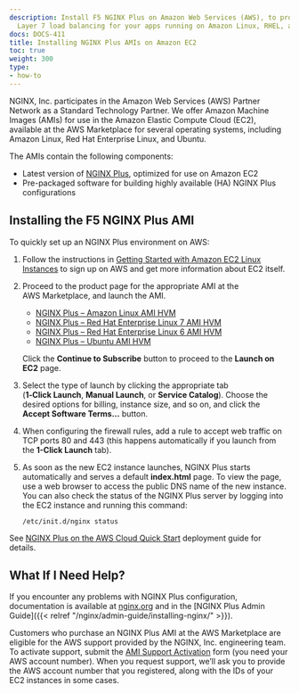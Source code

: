 ```yaml
---
description: Install F5 NGINX Plus on Amazon Web Services (AWS), to provide sophisticated
  Layer 7 load balancing for your apps running on Amazon Linux, RHEL, and Ubuntu.
docs: DOCS-411
title: Installing NGINX Plus AMIs on Amazon EC2
toc: true
weight: 300
type:
- how-to
---
```


NGINX, Inc. participates in the Amazon Web Services (AWS) Partner Network as a Standard Technology Partner. We offer Amazon Machine Images (AMIs) for use in the Amazon Elastic Compute Cloud (EC2), available at the AWS Marketplace for several operating systems, including Amazon Linux, Red Hat Enterprise Linux, and Ubuntu.

The AMIs contain the following components:

- Latest version of [NGINX Plus](https://www.f5.com/products/nginx/nginx-plus), optimized for use on Amazon EC2
- Pre-packaged software for building highly available (HA) NGINX Plus configurations

## Installing the F5 NGINX Plus AMI

To quickly set up an NGINX Plus environment on AWS:

1. Follow the instructions in [Getting Started with Amazon EC2 Linux Instances](http://docs.aws.amazon.com/AWSEC2/latest/UserGuide/EC2_GetStarted.html) to sign up on AWS and get more information about EC2 itself.
2. Proceed to the product page for the appropriate AMI at the AWS Marketplace, and launch the AMI.

    - [NGINX Plus – Amazon Linux AMI HVM](https://aws.amazon.com/marketplace/seller-profile?id=741df81b-dfdc-4d36-b8da-945ea66b522c)
    - [NGINX Plus – Red Hat Enterprise Linux 7 AMI HVM](https://aws.amazon.com/marketplace/seller-profile?id=741df81b-dfdc-4d36-b8da-945ea66b522c)
    - [NGINX Plus – Red Hat Enterprise Linux 6 AMI HVM](https://aws.amazon.com/marketplace/seller-profile?id=741df81b-dfdc-4d36-b8da-945ea66b522c)
    - [NGINX Plus – Ubuntu AMI HVM](https://aws.amazon.com/marketplace/seller-profile?id=741df81b-dfdc-4d36-b8da-945ea66b522c)

    Click the **Continue to Subscribe** button to proceed to the **Launch on EC2** page.

3. Select the type of launch by clicking the appropriate tab (<span style="white-space: nowrap; font-weight:bold;">1‑Click Launch</span>, **Manual Launch**, or **Service Catalog**). Choose the desired options for billing, instance size, and so on, and click the <span style="white-space: nowrap; font-weight:bold;">Accept Software Terms…</span> button.
4. When configuring the firewall rules, add a rule to accept web traffic on TCP ports 80 and 443 (this happens automatically if you launch from the <span style="white-space: nowrap; font-weight:bold;">1-Click Launch</span> tab).
5. As soon as the new EC2 instance launches, NGINX Plus starts automatically and serves a default **index.html** page. To view the page, use a web browser to access the public DNS name of the new instance. You can also check the status of the NGINX Plus server by logging into the EC2 instance and running this command:

	```nginx
	/etc/init.d/nginx status
	```

See [NGINX Plus on the AWS Cloud Quick Start](https://aws.amazon.com/quickstart/architecture/nginx-plus/) deployment guide for details.

## What If I Need Help?

If you encounter any problems with NGINX Plus configuration, documentation is available at [nginx.org](https://nginx.org/en/docs/) and in the [NGINX Plus Admin Guide]({{< relref "/nginx/admin-guide/installing-nginx/" >}}).

Customers who purchase an NGINX Plus AMI at the AWS Marketplace are eligible for the AWS support provided by the NGINX, Inc. engineering team. To activate support, submit the [AMI Support Activation](https://www.nginx.com/ami-support-activation/) form (you need your AWS account number). When you request support, we’ll ask you to provide the AWS account number that you registered, along with the IDs of your EC2 instances in some cases.
